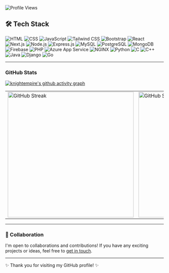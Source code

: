 ![Profile Views](https://komarev.com/ghpvc/?username=knightempire&color=blue)




## 🛠 Tech Stack
<div>
    <img src="https://img.icons8.com/color/48/000000/html-5.png" title="HTML" alt="HTML"/>
    <img src="https://img.icons8.com/color/48/000000/css3.png" title="CSS" alt="CSS"/>
    <img src="https://img.icons8.com/color/48/000000/javascript.png" title="JavaScript" alt="JavaScript"/>
    <img src="https://img.icons8.com/color/48/000000/tailwindcss.png" title="Tailwind CSS" alt="Tailwind CSS"/>
    <img src="https://img.icons8.com/color/48/000000/bootstrap.png" title="Bootstrap" alt="Bootstrap"/>
    <img src="https://img.icons8.com/plasticine/48/000000/react.png" title="React" alt="React"/>
    <img src="https://img.icons8.com/color/48/000000/nextjs.png" title="Next.js" alt="Next.js"/>
    <img src="https://img.icons8.com/color/48/000000/nodejs.png" title="Node.js" alt="Node.js"/>
    <img src="https://img.icons8.com/color/48/000000/express.png" title="Express.js" alt="Express.js"/>
    <img src="https://img.icons8.com/color/48/000000/mysql-logo.png" title="MySQL" alt="MySQL"/>
    <img src="https://img.icons8.com/color/48/000000/postgreesql.png" title="PostgreSQL" alt="PostgreSQL"/>
    <img src="https://img.icons8.com/color/48/000000/mongodb.png" title="MongoDB" alt="MongoDB"/>
    <img src="https://img.icons8.com/color/48/000000/firebase.png" title="Firebase" alt="Firebase"/>
    <img src="https://img.icons8.com/officel/48/000000/php-logo.png" title="PHP" alt="PHP"/>
    <img src="https://img.icons8.com/color/48/000000/azure-1.png" title="Azure App Service" alt="Azure App Service"/>
    <img src="https://img.icons8.com/color/48/000000/nginx.png" title="NGINX" alt="NGINX"/>
    <img src="https://img.icons8.com/color/48/000000/python.png" title="Python" alt="Python"/>
    <img src="https://img.icons8.com/color/48/000000/c-programming.png" title="C" alt="C"/>
    <img src="https://img.icons8.com/color/48/000000/c-plus-plus-logo.png" title="C++" alt="C++"/>
    <img src="https://img.icons8.com/color/48/000000/java-coffee-cup-logo.png" title="Java" alt="Java"/>
    <img src="https://img.icons8.com/color/48/000000/django.png" title="Django" alt="Django"/>
    <img src="https://img.icons8.com/color/48/000000/golang.png" title="Go" alt="Go"/>
</div>

---

### GitHub Stats

[![knightempire's github activity graph](https://github-readme-activity-graph.vercel.app/graph?username=knightempire&theme=react-dark)](https://github.com/knightempire/github-readme-activity-graph)

<table>
  <tr>
    <td>
      <img src="https://github-readme-streak-stats.herokuapp.com/?user=knightempire&theme=react" alt="GitHub Streak" width="400" />
    </td>
    <td>
       <img src= "https://github-readme-stats.vercel.app/api/top-langs/?username=knightempire&layout=compact&theme=react" alt="GitHub Streak" width="400" />

   
  </tr>
</table>


</div>



---

### 💬 Collaboration

I'm open to collaborations and contributions! If you have any exciting projects or ideas, feel free to [get in touch](https://knightempire.github.io/abi-portfolio/).

---

✨ Thank you for visiting my GitHub profile! ✨



